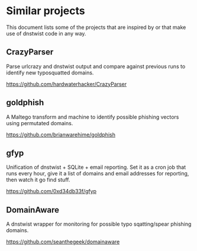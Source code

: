 Similar projects
================
This document lists some of the projects that are inspired by or that make use
of dnstwist code in any way.


CrazyParser
-----------
Parse urlcrazy and dnstwist output and compare against previous runs to
identify new typosquatted domains.

https://github.com/hardwaterhacker/CrazyParser


goldphish
---------
A Maltego transform and machine to identify possible phishing vectors using
permutated domains.

https://github.com/brianwarehime/goldphish


gfyp
----
Unification of dnstwist + SQLite + email reporting. Set it as a cron job that
runs every hour, give it a list of domains and email addresses for reporting,
then watch it go find stuff.

https://github.com/0xd34db33f/gfyp


DomainAware
-----------
A dnstwist wrapper for monitoring for possible typo sqatting/spear phishing
domains.

https://github.com/seanthegeek/domainaware



